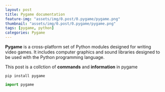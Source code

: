 ```yaml
---
layout: post
title: Pygame documentation
feature-img: "assets/img/0.post/0.pygame/pygame.png"
thumbnail: "assets/img/0.post/0.pygame/pygame.png"
tags: [pygame, python]
categories: Pygame
---
```


**Pygame** is a cross-platform set of Python modules designed for writing video games. It includes computer graphics and sound libraries designed to be used with the Python programming language.

This post is a collction of **commands** and **information** in pygame

```linux
pip install pygame
```
```python
import pygame
```

